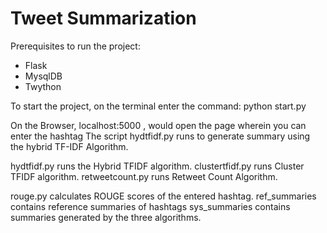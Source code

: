 # Tweet Summarization 
Prerequisites to run the project:
- Flask
- MysqlDB
- Twython

To start the project, on the terminal enter the command:
python start.py

On the Browser, localhost:5000 , would open the page wherein you can enter the hashtag
The script hydtfidf.py runs to generate summary using the hybrid TF-IDF Algorithm.

hydtfidf.py runs the Hybrid TFIDF algorithm.
clustertfidf.py runs Cluster TFIDF algorithm.
retweetcount.py runs Retweet Count Algorithm.

rouge.py calculates ROUGE scores of the entered hashtag.
ref_summaries contains reference summaries of hashtags
sys_summaries contains summaries generated by the three algorithms.
